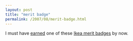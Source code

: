 ```yaml
---
layout: post
title: "merit badge"
permalink: /2007/08/merit-badge.html
---
```


<p>I must have <a href="http://michael.vox.com/library/post/qotd-im-sort-of-crafty.html">earned</a> one of these <a href="http://onfocus.com/cam/2007/front/ikea_merit_badge.gif">Ikea merit badges</a> by now.</p>



